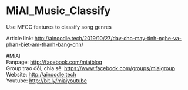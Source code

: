# MiAI_Music_Classify
Use MFCC features to classify song genres

Article link:  http://ainoodle.tech/2019/10/27/day-cho-may-tinh-nghe-va-phan-biet-am-thanh-bang-cnn/

#MìAI <br>
Fanpage: http://facebook.com/miaiblog<br>
Group trao đổi, chia sẻ: https://www.facebook.com/groups/miaigroup<br>
Website: http://ainoodle.tech<br>
Youtube: http://bit.ly/miaiyoutube<br>

